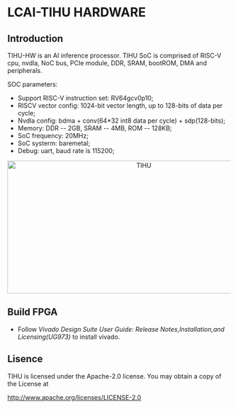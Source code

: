 # LCAI-TIHU HARDWARE
## Introduction  

TIHU-HW is an AI inference processor. TIHU SoC is comprised of RISC-V cpu, nvdla, NoC bus, PCIe module, DDR, SRAM, bootROM, DMA and peripherals.  

SOC parameters:  
* Support RISC-V instruction set: RV64gcv0p10;
* RISCV vector config: 1024-bit vector length, up to 128-bits of data per cycle;
* Nvdla config:  bdma + conv(64*32 int8 data per cycle) + sdp(128-bits);
* Memory: DDR -- 2GB, SRAM -- 4MB, ROM -- 128KB;
* SoC frequency: 20MHz;  
* SoC systerm: baremetal;
* Debug: uart, baud rate is 115200;

<div align=center>
<img src="https://github.com/LCAI-TIHU/SW/blob/main/doc/AIPU_structure.png" width="600" height="300" alt="TIHU"/><br/>
</div>

## Build FPGA  
* Follow _Vivado Design Suite User Guide: Release Notes,Installation,and Licensing(UG973)_ to install vivado.   

## Lisence  
TIHU is licensed under the Apache-2.0 license. You may obtain a copy of the License at

http://www.apache.org/licenses/LICENSE-2.0
